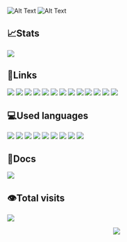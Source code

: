 ![Alt Text](https://user-images.githubusercontent.com/56048647/147860501-f043ee0e-f6e2-4ecb-8f93-f2673ed999f6.gif)
![Alt Text](https://user-images.githubusercontent.com/56048647/147860844-974225f6-312d-4960-825f-4c9f4f4ad589.gif)

## 📈Stats
[<img src="https://img.shields.io/website-up-down-green-red/http/klyntar.org.svg"/>](http://klyntar.org)


## 🔗Links
[<img src="https://img.shields.io/badge/Reddit-FF4500?style=for-the-badge&logo=reddit&logoColor=white"/>](https://www.reddit.com/r/KLYN74R/)
[<img src="https://img.shields.io/badge/Twitter-1DA1F2?style=for-the-badge&logo=twitter&logoColor=white"/>](https://twitter.com/KLYN74R)
[<img src="https://img.shields.io/badge/Medium-12100E?style=for-the-badge&logo=medium&logoColor=white"/>](https://klyntar.medium.com/)
[<img src="https://img.shields.io/badge/TikTok-000000?style=for-the-badge&logo=tiktok&logoColor=white"/>](https://www.tiktok.com/@klyn74r)
[<img src="https://img.shields.io/badge/Instagram-E4405F?style=for-the-badge&logo=instagram&logoColor=white"/>](https://www.instagram.com/klyn74r/)
[<img src="https://img.shields.io/badge/GitHub-100000?style=for-the-badge&logo=github&logoColor=white"/>](https://github.com/KLYN74R)
[<img src="https://img.shields.io/badge/Telegram-2CA5E0?style=for-the-badge&logo=telegram&logoColor=white"/>](https://t.me/KLYN74R)
[<img src="https://img.shields.io/badge/Discord-7289DA?style=for-the-badge&logo=discord&logoColor=white"/>](https://discord.gg/f7e7fCp97r)
[<img src="https://img.shields.io/badge/Tor%20site-330F63?style=for-the-badge&logoColor=white"/>](http://klyntar66kjwhyirucco6sjgyp2f7lfznelzgpjcp6oha2olzb4rlead.onion)
[<img src="https://img.shields.io/badge/YouTube-FF0000?style=for-the-badge&logo=youtube&logoColor=white"/>](https://www.youtube.com/channel/UC3TiyK40an6rQlf3BarMDoQ)
[<img src="https://img.shields.io/badge/Facebook-1877F2?style=for-the-badge&logo=facebook&logoColor=white"/>](https://www.facebook.com/KLYN74R/)
[<img src="https://img.shields.io/badge/GitLab-330F63?style=for-the-badge&logo=gitlab&logoColor=white"/>](https://gitlab.com/KLYNTAR)
[<img src="https://img.shields.io/badge/Stack_Overflow-FE7A16?style=for-the-badge&logo=stack-overflow&logoColor=white"/>]()

## 💻Used languages
[<img src="https://img.shields.io/badge/Node.js-43853D?style=for-the-badge&logo=node.js&logoColor=white">]()
[<img src="https://img.shields.io/badge/JavaScript-F7DF1E?style=for-the-badge&logo=javascript&logoColor=black">]()
[<img src="https://img.shields.io/badge/Rust-000000?style=for-the-badge&logo=rust&logoColor=white"/>]()
[<img src="https://img.shields.io/badge/Vue.js-35495E?style=for-the-badge&logo=vue.js&logoColor=4FC08D">]()
[<img src="https://img.shields.io/badge/SOLIDITY-404D59?style=for-the-badge">]()
[<img src="https://img.shields.io/badge/Shell_Script-121011?style=for-the-badge&logo=gnu-bash&logoColor=white">]()
[<img src="https://img.shields.io/badge/Go-00ADD8?style=for-the-badge&logo=go&logoColor=white">]()
[<img src="https://img.shields.io/badge/C%2B%2B-00599C?style=for-the-badge&logo=c%2B%2B&logoColor=white">]()
[<img src="https://img.shields.io/badge/Python-3776AB?style=for-the-badge&logo=python&logoColor=white">]()

## 📃Docs
[<img src="https://img.shields.io/badge/Markdown-000000?style=for-the-badge&logo=markdown&logoColor=white">]()


## 👁️Total visits
<img align="center" src="https://profile-counter.glitch.me/KLYN74R/count.svg"/>

<p align="center">
  <img src="https://readme-typing-svg.herokuapp.com?font=Major+Mono+Display&color=00ffd2&size=25&center=true&vCenter=true&lines=👽We+are+everywhere👽">
</p>
